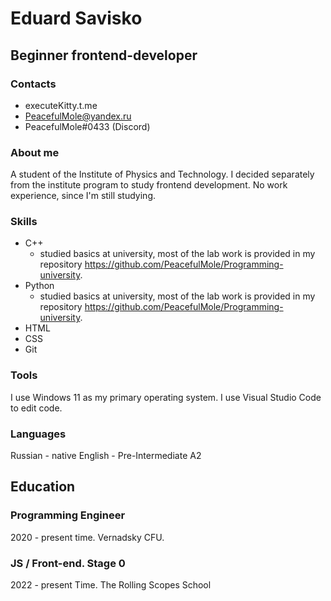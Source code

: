 # Eduard Savisko

## Beginner frontend-developer

### Contacts

- executeKitty.t.me
- PeacefulMole@yandex.ru
- PeacefulMole#0433 (Discord)

### About me

A student of the Institute of Physics and Technology. I decided separately from the institute program to study frontend development. No work experience, since I'm still studying.

### Skills

- C++
  - studied basics at university, most of the lab work is provided in my repository https://github.com/PeacefulMole/Programming-university.
- Python
  - studied basics at university, most of the lab work is provided in my repository https://github.com/PeacefulMole/Programming-university.
- HTML
- CSS
- Git

### Tools

I use Windows 11 as my primary operating system. I use Visual Studio Code to edit code.

### Languages

Russian - native
English - Pre-Intermediate A2

## Education

### Programming Engineer

2020 - present time. Vernadsky СFU.

### JS / Front-end. Stage 0

2022 - present Time. The Rolling Scopes School
